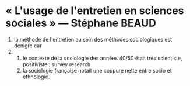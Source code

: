 # « L'usage de l'entretien en sciences sociales » — Stéphane BEAUD

1. la méthode de l'entretien au sein des méthodes sociologiques est dénigré car
2. 1. le contexte de la sociologie des années 40/50 était très scientiste, positiviste : survey research
   2. la sociologie française notait une coupure nette entre socio et ethnologie.



